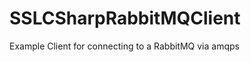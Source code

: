 SSLCSharpRabbitMQClient
=======================

Example Client for connecting to a RabbitMQ via amqps